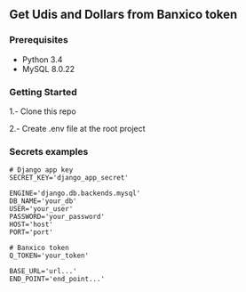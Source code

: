 ## Get Udis and Dollars from Banxico token

### Prerequisites

- Python 3.4
- MySQL 8.0.22

### Getting Started

1.- Clone this repo

2.- Create .env file at the root project

### Secrets examples

```
# Django app key
SECRET_KEY='django_app_secret'

ENGINE='django.db.backends.mysql'
DB_NAME='your_db'
USER='your_user'
PASSWORD='your_password'
HOST='host'
PORT='port'

# Banxico token
Q_TOKEN='your_token'

BASE_URL='url...'
END_POINT='end_point...'
```
